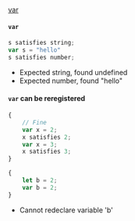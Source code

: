 [var](https://developer.mozilla.org/en-US/docs/Web/JavaScript/Reference/Statements/var)

#### `var`

```ts
s satisfies string;
var s = "hello"
s satisfies number;
```

- Expected string, found undefined
- Expected number, found "hello"

#### `var` can be reregistered

```ts
{
	// Fine
	var x = 2;
	x satisfies 2;
	var x = 3;
	x satisfies 3;
}

{
	let b = 2;
	var b = 2;
}
```

- Cannot redeclare variable 'b'
